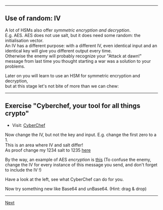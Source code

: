 ---------------
## Use of random: IV
A lot of HSMs also offer *symmetric encryption and decryption*.  
E.g. AES. AES does not use salt, but it does need some random: the initialisation vector.  
An IV has a different purpose: with a different IV, even identical input and an identical key will
give you different output every time.  
Otherwise the enemy will probably recognize your "Attack at dawn!" message from last time you thought starting a war was a solution to your problems.

Later on you will learn to use an HSM for symmetric encryption and decryption,  
but at this stage let's not bite of more than we can chew:

---------------------
## Exercise "Cyberchef, your tool for all things crypto"
- Visit: [CyberChef](https://cyberchef.io/#recipe=AES_Decrypt(%7B'option':'UTF8','string':'my_key1234567890'%7D,%7B'option':'UTF8','string':'0000000000000000'%7D,'CBC','Hex','Raw',%7B'option':'Hex','string':''%7D,%7B'option':'Hex','string':''%7D)&input=NDBiNmJhMWM1ZDI0ZDkzZjEwYmFhZTkzYzRmN2E5NzNhOGQ5YzQ4MDBiYmUyZmM0MzRlMTZiMTVjNzNjYTUxZg)

Now change the IV, but not the key and input. E.g. change the first zero to a 1.  
This is an area where IV and salt differ!  
As proof change my 1234 salt to 1235 [here](https://cyberchef.io/#recipe=SHA2('256',64,32)&input=MTIzNCNIU01zIGFyZSBzbyBjb29s)

By the way, an example of AES *encryption* is [this](https://cyberchef.io/#recipe=AES_Encrypt(%7B'option':'UTF8','string':'my_key1234567890'%7D,%7B'option':'UTF8','string':'0000000000000000'%7D,'CBC','Raw','Hex',%7B'option':'Hex','string':''%7D)&input=QXR0YWNrIGF0IGRhd24hISE)  
(To confuse the enemy, change the IV for every instance of this message you send, and don't forget to include the IV !)

Have a look at the left, see what CyberChef can do for you.

Now try something new like Base64 and unBase64. (Hint: drag & drop)

---------------
[Next](https://github.com/niek-sidn/hsm_workshop_nethsm/blob/main/Slide09.md)
